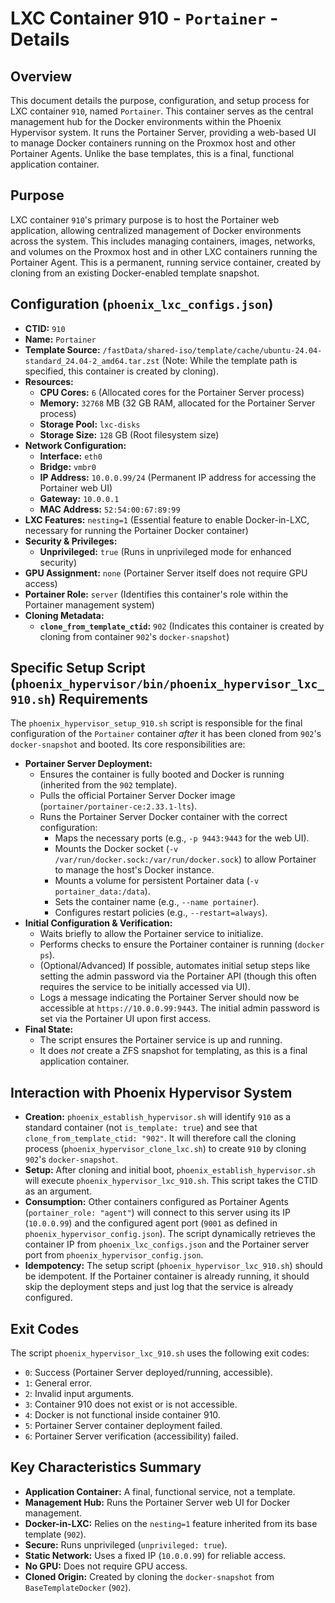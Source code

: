 # LXC Container 910 - `Portainer` - Details

## Overview

This document details the purpose, configuration, and setup process for LXC container `910`, named `Portainer`. This container serves as the central management hub for the Docker environments within the Phoenix Hypervisor system. It runs the Portainer Server, providing a web-based UI to manage Docker containers running on the Proxmox host and other Portainer Agents. Unlike the base templates, this is a final, functional application container.

## Purpose

LXC container `910`'s primary purpose is to host the Portainer web application, allowing centralized management of Docker environments across the system. This includes managing containers, images, networks, and volumes on the Proxmox host and in other LXC containers running the Portainer Agent. This is a permanent, running service container, created by cloning from an existing Docker-enabled template snapshot.

## Configuration (`phoenix_lxc_configs.json`)

*   **CTID:** `910`
*   **Name:** `Portainer`
*   **Template Source:** `/fastData/shared-iso/template/cache/ubuntu-24.04-standard_24.04-2_amd64.tar.zst` (Note: While the template path is specified, this container is created by cloning).
*   **Resources:**
    *   **CPU Cores:** `6` (Allocated cores for the Portainer Server process)
    *   **Memory:** `32768` MB (32 GB RAM, allocated for the Portainer Server process)
    *   **Storage Pool:** `lxc-disks`
    *   **Storage Size:** `128` GB (Root filesystem size)
*   **Network Configuration:**
    *   **Interface:** `eth0`
    *   **Bridge:** `vmbr0`
    *   **IP Address:** `10.0.0.99/24` (Permanent IP address for accessing the Portainer web UI)
    *   **Gateway:** `10.0.0.1`
    *   **MAC Address:** `52:54:00:67:89:99`
*   **LXC Features:** `nesting=1` (Essential feature to enable Docker-in-LXC, necessary for running the Portainer Docker container)
*   **Security & Privileges:**
    *   **Unprivileged:** `true` (Runs in unprivileged mode for enhanced security)
*   **GPU Assignment:** `none` (Portainer Server itself does not require GPU access)
*   **Portainer Role:** `server` (Identifies this container's role within the Portainer management system)
*   **Cloning Metadata:**
    *   **`clone_from_template_ctid`:** `902` (Indicates this container is created by cloning from container `902`'s `docker-snapshot`)

## Specific Setup Script (`phoenix_hypervisor/bin/phoenix_hypervisor_lxc_910.sh`) Requirements

The `phoenix_hypervisor_setup_910.sh` script is responsible for the final configuration of the `Portainer` container *after* it has been cloned from `902`'s `docker-snapshot` and booted. Its core responsibilities are:

*   **Portainer Server Deployment:**
    *   Ensures the container is fully booted and Docker is running (inherited from the `902` template).
    *   Pulls the official Portainer Server Docker image (`portainer/portainer-ce:2.33.1-lts`).
    *   Runs the Portainer Server Docker container with the correct configuration:
        *   Maps the necessary ports (e.g., `-p 9443:9443` for the web UI).
        *   Mounts the Docker socket (`-v /var/run/docker.sock:/var/run/docker.sock`) to allow Portainer to manage the host's Docker instance.
        *   Mounts a volume for persistent Portainer data (`-v portainer_data:/data`).
        *   Sets the container name (e.g., `--name portainer`).
        *   Configures restart policies (e.g., `--restart=always`).
*   **Initial Configuration & Verification:**
    *   Waits briefly to allow the Portainer service to initialize.
    *   Performs checks to ensure the Portainer container is running (`docker ps`).
    *   (Optional/Advanced) If possible, automates initial setup steps like setting the admin password via the Portainer API (though this often requires the service to be initially accessed via UI).
    *   Logs a message indicating the Portainer Server should now be accessible at `https://10.0.0.99:9443`. The initial admin password is set via the Portainer UI upon first access.
*   **Final State:**
    *   The script ensures the Portainer service is up and running.
    *   It does *not* create a ZFS snapshot for templating, as this is a final application container.

## Interaction with Phoenix Hypervisor System

*   **Creation:** `phoenix_establish_hypervisor.sh` will identify `910` as a standard container (not `is_template: true`) and see that `clone_from_template_ctid: "902"`. It will therefore call the cloning process (`phoenix_hypervisor_clone_lxc.sh`) to create `910` by cloning `902`'s `docker-snapshot`.
*   **Setup:** After cloning and initial boot, `phoenix_establish_hypervisor.sh` will execute `phoenix_hypervisor_lxc_910.sh`. This script takes the CTID as an argument.
*   **Consumption:** Other containers configured as Portainer Agents (`portainer_role: "agent"`) will connect to this server using its IP (`10.0.0.99`) and the configured agent port (`9001` as defined in `phoenix_hypervisor_config.json`). The script dynamically retrieves the container IP from `phoenix_lxc_configs.json` and the Portainer server port from `phoenix_hypervisor_config.json`.
*   **Idempotency:** The setup script (`phoenix_hypervisor_lxc_910.sh`) should be idempotent. If the Portainer container is already running, it should skip the deployment steps and just log that the service is already configured.

## Exit Codes

The script `phoenix_hypervisor_lxc_910.sh` uses the following exit codes:

*   `0`: Success (Portainer Server deployed/running, accessible).
*   `1`: General error.
*   `2`: Invalid input arguments.
*   `3`: Container 910 does not exist or is not accessible.
*   `4`: Docker is not functional inside container 910.
*   `5`: Portainer Server container deployment failed.
*   `6`: Portainer Server verification (accessibility) failed.

## Key Characteristics Summary

*   **Application Container:** A final, functional service, not a template.
*   **Management Hub:** Runs the Portainer Server web UI for Docker management.
*   **Docker-in-LXC:** Relies on the `nesting=1` feature inherited from its base template (`902`).
*   **Secure:** Runs unprivileged (`unprivileged: true`).
*   **Static Network:** Uses a fixed IP (`10.0.0.99`) for reliable access.
*   **No GPU:** Does not require GPU access.
*   **Cloned Origin:** Created by cloning the `docker-snapshot` from `BaseTemplateDocker` (`902`).